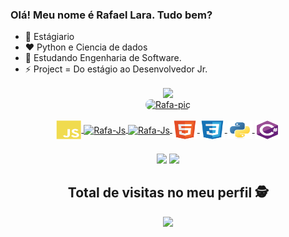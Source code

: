### Olá! Meu nome é Rafael Lara. Tudo bem?


- 🔭 Estágiario
- ❤️ Python e Ciencia de dados
- 🌱 Estudando Engenharia de Software.
- ⚡ Project = Do estágio ao Desenvolvedor Jr.



<div align="center">
  <a href="https://github.com/faellm">
  <img align ="center" height="180em" src="https://github-readme-stats.vercel.app/api?username=faellm&show_icons=true&theme=dark&include_all_commits=true&count_private=true"/>
    </br>
     <img align="center" height= "180em" alt="Rafa-pic" height="150" style="border-radius:50px;" src="[[https://media.giphy.com/media/RtdRhc7TxBxB0YAsK6/giphy.gif](https://media.giphy.com/media/kc6n0RKTFbDJC/giphy.gif)](https://media3.giphy.com/media/YYW0hHizzIOrlhimPG/giphy.gif?cid=ecf05e473jbbopacbyprs1fwf1gdo6k1gm8arrxs9786zv1k&rid=giphy.gif&ct=g)">
    
  
  <div style="display: inline_block"><br>
  <img align="center" alt="Rafa-Js" height="30" width="40" src="https://raw.githubusercontent.com/devicons/devicon/master/icons/javascript/javascript-plain.svg">
  <img align="center" alt="Rafa-Js" height="30" width="40" src= "https://cdn.jsdelivr.net/gh/devicons/devicon/icons/nodejs/nodejs-original-wordmark.svg">
  <img align="center" alt="Rafa-Js" height="30" width="40" src= "https://cdn.jsdelivr.net/gh/devicons/devicon/icons/amazonwebservices/amazonwebservices-original.svg" />
  <img align="center" alt="Rafa-HTML" height="30" width="40" src="https://raw.githubusercontent.com/devicons/devicon/master/icons/html5/html5-original.svg">
  <img align="center" alt="Rafa-CSS" height="30" width="40" src="https://raw.githubusercontent.com/devicons/devicon/master/icons/css3/css3-original.svg">
  <img align="center" alt="Rafa-Python" height="30" width="40" src="https://raw.githubusercontent.com/devicons/devicon/master/icons/python/python-original.svg">
  <img align="center" alt="Rafa-Csharp" height="30" width="40" src="https://raw.githubusercontent.com/devicons/devicon/master/icons/csharp/csharp-original.svg">
     
</div>
  
 ###
  ###
  
  <div> 
 
  <a href="https://www.instagram.com/fael_lm" target="_blank"><img src="https://img.shields.io/badge/-Instagram-%23E4405F?style=for-the-badge&logo=instagram&logoColor=white" target="_blank"></a>
  <a href="https://www.linkedin.com/in/rafael-lara-martins-668402157/" target="_blank"><img src="https://img.shields.io/badge/-LinkedIn-%230077B5?style=for-the-badge&logo=linkedin&logoColor=white" target="_blank"></a> 
 
 
</div>
  
  ## Total de visitas no meu perfil :detective: <br>
 <p align="center"> 
   <img alingn="center" src="https://profile-counter.glitch.me/faellm/count.svg" />
 </p>

